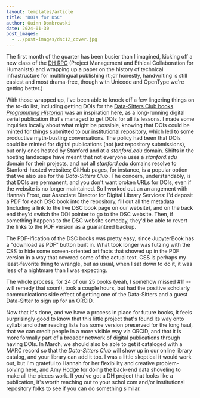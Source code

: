 ```yaml
---
layout: templates/article
title: "DOIs for DSC"
author: Quinn Dombrowski
date: 2024-01-30
post_images:
  - ../post-images/dsc12_cover.jpg
---
```


The first month of the quarter has been busier than I imagined, kicking off a new class of the [DH RPG](https://dhrpg.github.io/) (Project Management and Ethical Collaboration for Humanists) and wrapping up a paper on the history of technical infrastructure for multilingual publishing (tl;dr honestly, handwriting is still easiest and most drama-free, though with Unicode and OpenType we're getting better.)

With those wrapped up, I've been able to knock off a few lingering things on the to-do list, including getting DOIs for the [Data-Sitters Club books](https://datasittersclub.github.io/site/books). _[Programming Historian](https://programminghistorian.org/en/lessons/)_ was an inspiration here, as a long-running digital serial publication that's managed to get DOIs for all its lessons. I made some inquiries locally about what might be possible, knowing that DOIs could be minted for things submitted to [our institutional repository](https://sdr.stanford.edu/), which led to some productive myth-busting conversations. The policy had been that DOIs could be minted for digital publications (not just repository submissions), but only ones hosted by Stanford and at a _stanford.edu_ domain. Shifts in the hosting landscape have meant that not everyone uses a _stanford.edu_ domain for their projects, and not all _stanford.edu_ domains resolve to Stanford-hosted websites; GitHub pages, for instance, is a popular option that we also use for the _Data-Sitters Club_. The concern, understandably, is that DOIs are permanent, and you don't want broken URLs for DOIs, even if the website is no longer maintained. So I worked out an arrangement with Hannah Frost, our Associate Director for Digital Library Services: I'd deposit a PDF for each DSC book into the repository, fill out all the metadata (including a link to the live DSC book page on our website), and on the back end they'd switch the DOI pointer to go to the DSC website. Then, if something happens to the DSC website someday, they'd be able to revert the links to the PDF version as a guaranteed backup.

The PDF-ification of the DSC books was pretty easy, since JupyterBook has a "download as PDF" button built in. What took longer was futzing with the CSS to hide some screen-oriented artifacts that showed up in the PDF version in a way that covered some of the actual text. CSS is perhaps my least-favorite thing to wrangle, but as usual, when I sat down to do it, it was less of a nightmare than I was expecting.

The whole process, for 24 of our 25 books (yeah, I somehow missed #11 -- will remedy that soon!), took a couple hours, but had the positive scholarly communications side effect of getting one of the Data-Sitters and a guest Data-Sitter to sign up for an ORCID.

Now that it's done, and we have a process in place for future books, it feels surprisingly good to know that this little project that's found its way onto syllabi and other reading lists has some version preserved for the long haul, that we can credit people in a more visible way via ORCID, and that it is more formally part of a broader network of digital publications through having DOIs. In March, we should also be able to get it cataloged with a MARC record so that the _Data-Sitters Club_ will show up in our online library catalog, and your library can add it too. I was a little skeptical it would work out, but I'm grateful to Hannah for her flexibility and creative problem-solving here, and Amy Hodge for doing the back-end data shoveling to make all the pieces work. If you've got a DH project that looks like a publication, it's worth reaching out to your schol com and/or institutional repository folks to see if you can do something similar.

